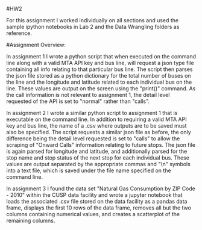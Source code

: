 #HW2

For this assignment I worked individually on all sections and used the sample ipython notebooks in Lab 2 and the Data Wrangling folders as reference.

#Assignment Overview:

In assignment 1 I wrote a python script that when executed on the command line along with a valid MTA API key and bus line, will request a json type file containing all info relating to that particular bus line. The script then parses the json file stored as a python dictionary for the total number of buses on the line and the longitude and latitude related to each individual bus on the line. These values are output on the screen using the "print()" command. As the call information is not relevant to assignment 1, the detail level requested of the API is set to "normal" rather than "calls".

In assignment 2 I wrote a similar python script to assignment 1 that is executable on the command line. In addition to requiring a valid MTA API key and bus line, the name of a .csv where outputs are to be saved must also be specified. The script requests a similar json file as before, the only difference being the detail level requested is set to "calls" to allow the scraping of "Onward Calls" information relating to future stops. The json file is again parsed for longitude and latitude, and additionally parsed for the stop name and stop status of the next stop for each individual bus. These values are output separated by the appropriate commas and "\n" symbols into a text file, which is saved under the file name specified on the command line.

In assignment 3 I found the data set "Natural Gas Consumption by ZIP Code - 2010" within the CUSP data facility and wrote a jupyter notebook that loads the associated .csv file stored on the data facility as a pandas data frame, displays the first 10 rows of the data frame, removes all but the two columns containing numerical values, and creates a scatterplot of the remaining columns.
